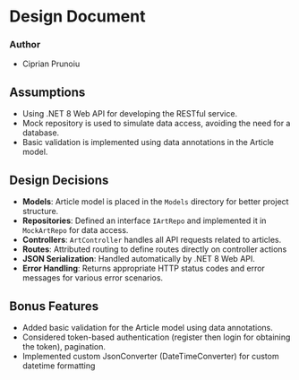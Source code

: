 # Design Document

### Author
- Ciprian Prunoiu

## Assumptions
- Using .NET 8 Web API for developing the RESTful service.
- Mock repository is used to simulate data access, avoiding the need for a database.
- Basic validation is implemented using data annotations in the Article model.

## Design Decisions
- **Models**: Article model is placed in the `Models` directory for better project structure.
- **Repositories**: Defined an interface `IArtRepo` and implemented it in `MockArtRepo` for data access.
- **Controllers**: `ArtController` handles all API requests related to articles.
- **Routes**: Attributed routing to define routes directly on controller actions
- **JSON Serialization**: Handled automatically by .NET 8 Web API.
- **Error Handling**: Returns appropriate HTTP status codes and error messages for various error scenarios.

## Bonus Features
- Added basic validation for the Article model using data annotations.
- Considered token-based authentication (register then login for obtaining the token), pagination.
- Implemented custom JsonConverter (DateTimeConverter) for custom datetime formatting
